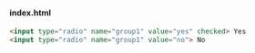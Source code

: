 #### index.html
```html
<input type="radio" name="group1" value="yes" checked> Yes
<input type="radio" name="group1" value="no"> No
```
